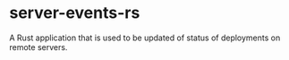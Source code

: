 # server-events-rs
A Rust application that is used to be updated of status of deployments on remote servers.
